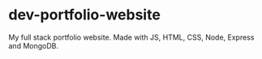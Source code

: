 # dev-portfolio-website
My full stack portfolio website. Made with JS, HTML, CSS, Node, Express and MongoDB. 
